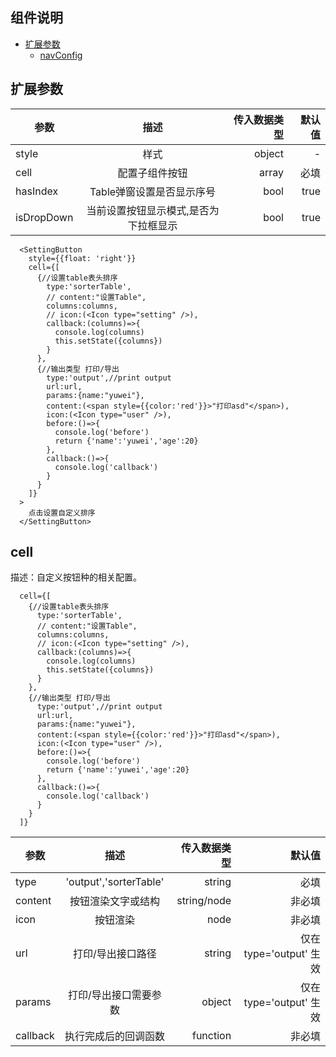 ## 组件说明 
- [扩展参数](#1)
  - [navConfig](#2)

<h2 id="1">扩展参数</h2>

|参数|描述|传入数据类型|默认值|
|---|:--:|---:|---:|
|style|样式|object|-|
|cell|配置子组件按钮|array| 必填|
|hasIndex|Table弹窗设置是否显示序号|bool| true|
|isDropDown|当前设置按钮显示模式,是否为下拉框显示|bool| true|

```
  <SettingButton 
    style={{float: 'right'}}  
    cell={[
      {//设置table表头排序
        type:'sorterTable',
        // content:"设置Table",
        columns:columns,
        // icon:(<Icon type="setting" />),
        callback:(columns)=>{
          console.log(columns)
          this.setState({columns})
        }
      },
      {//输出类型 打印/导出
        type:'output',//print output
        url:url,
        params:{name:"yuwei"},
        content:(<span style={{color:'red'}}>"打印asd"</span>),
        icon:(<Icon type="user" />),
        before:()=>{
          console.log('before') 
          return {'name':'yuwei','age':20} 
        },
        callback:()=>{
          console.log('callback')
        }
      }
    ]}
  >
    点击设置自定义排序
  </SettingButton>
```
<h2 id="2">cell</h2>

描述：自定义按钮种的相关配置。
```
  cell={[
    {//设置table表头排序
      type:'sorterTable',
      // content:"设置Table",
      columns:columns,
      // icon:(<Icon type="setting" />),
      callback:(columns)=>{
        console.log(columns)
        this.setState({columns})
      }
    },
    {//输出类型 打印/导出
      type:'output',//print output
      url:url,
      params:{name:"yuwei"},
      content:(<span style={{color:'red'}}>"打印asd"</span>),
      icon:(<Icon type="user" />),
      before:()=>{
        console.log('before') 
        return {'name':'yuwei','age':20} 
      },
      callback:()=>{
        console.log('callback')
      }
    }
  ]}
```
|参数|描述|传入数据类型|默认值|
|---|:--:|---:|---:|
|type| 'output','sorterTable' | string | 必填 |
|content| 按钮渲染文字或结构 |string/node| 非必填 |
|icon| 按钮渲染 |node|非必填 |
|url| 打印/导出接口路径 |string| 仅在type='output' 生效|
|params| 打印/导出接口需要参数 |object| 仅在type='output' 生效|
|callback| 执行完成后的回调函数 |function| 非必填 |

